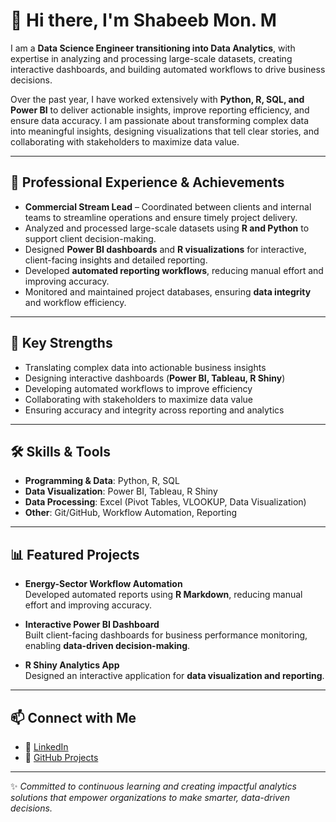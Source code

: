# 👋 Hi there, I'm **Shabeeb Mon. M**

I am a **Data Science Engineer transitioning into Data Analytics**, with expertise in analyzing and processing large-scale datasets, creating interactive dashboards, and building automated workflows to drive business decisions.

Over the past year, I have worked extensively with **Python, R, SQL, and Power BI** to deliver actionable insights, improve reporting efficiency, and ensure data accuracy. I am passionate about transforming complex data into meaningful insights, designing visualizations that tell clear stories, and collaborating with stakeholders to maximize data value.

---

## 💼 Professional Experience & Achievements

- **Commercial Stream Lead** – Coordinated between clients and internal teams to streamline operations and ensure timely project delivery.  
- Analyzed and processed large-scale datasets using **R and Python** to support client decision-making.  
- Designed **Power BI dashboards** and **R visualizations** for interactive, client-facing insights and detailed reporting.  
- Developed **automated reporting workflows**, reducing manual effort and improving accuracy.  
- Monitored and maintained project databases, ensuring **data integrity** and workflow efficiency.  

---

## 🔑 Key Strengths

- Translating complex data into actionable business insights  
- Designing interactive dashboards (**Power BI, Tableau, R Shiny**)  
- Developing automated workflows to improve efficiency  
- Collaborating with stakeholders to maximize data value  
- Ensuring accuracy and integrity across reporting and analytics  

---

## 🛠️ Skills & Tools

- **Programming & Data**: Python, R, SQL  
- **Data Visualization**: Power BI, Tableau, R Shiny  
- **Data Processing**: Excel (Pivot Tables, VLOOKUP, Data Visualization)  
- **Other**: Git/GitHub, Workflow Automation, Reporting  

---

## 📊 Featured Projects

- **Energy-Sector Workflow Automation**  
  Developed automated reports using **R Markdown**, reducing manual effort and improving accuracy.  

- **Interactive Power BI Dashboard**  
  Built client-facing dashboards for business performance monitoring, enabling **data-driven decision-making**.  

- **R Shiny Analytics App**  
  Designed an interactive application for **data visualization and reporting**.  

---

## 📫 Connect with Me

- 💼 [LinkedIn](https://www.linkedin.com/in/shabeeb-m-600629225/)  
- 📂 [GitHub Projects](https://github.com/)  

---

✨ *Committed to continuous learning and creating impactful analytics solutions that empower organizations to make smarter, data-driven decisions.*
